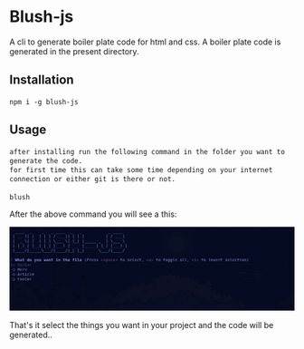 # Blush-js

A cli to generate boiler plate code for html and css. 
A boiler plate code is generated in the present directory.

## Installation

    npm i -g blush-js

## Usage 
    after installing run the following command in the folder you want to generate the code.
    for first time this can take some time depending on your internet connection or either git is there or not.
        
    blush

    
After the above command you will see a this:

![working](./src/blushpic.png)

That's it select the things you want in your project and the code will be generated..


